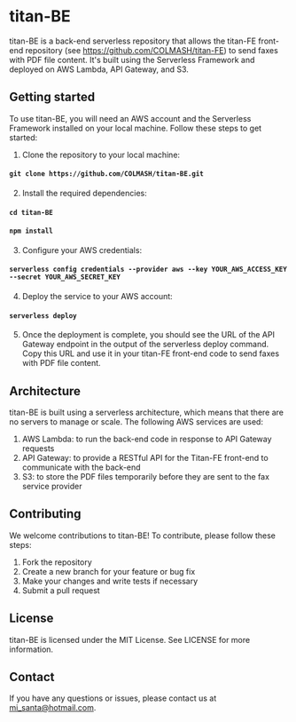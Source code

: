 # titan-BE

titan-BE is a back-end serverless repository that allows the titan-FE front-end repository (see https://github.com/COLMASH/titan-FE) to send faxes with PDF file content. It's built using the Serverless Framework and deployed on AWS Lambda, API Gateway, and S3.

## Getting started

To use titan-BE, you will need an AWS account and the Serverless Framework installed on your local machine. Follow these steps to get started:

1. Clone the repository to your local machine:

#### `git clone https://github.com/COLMASH/titan-BE.git`

2. Install the required dependencies:

#### `cd titan-BE`

#### `npm install`

3. Configure your AWS credentials:

#### `serverless config credentials --provider aws --key YOUR_AWS_ACCESS_KEY --secret YOUR_AWS_SECRET_KEY`

4. Deploy the service to your AWS account:

#### `serverless deploy`

5. Once the deployment is complete, you should see the URL of the API Gateway endpoint in the output of the serverless deploy command. Copy this URL and use it in your titan-FE front-end code to send faxes with PDF file content.

## Architecture

titan-BE is built using a serverless architecture, which means that there are no servers to manage or scale. The following AWS services are used:

1. AWS Lambda: to run the back-end code in response to API Gateway requests
2. API Gateway: to provide a RESTful API for the Titan-FE front-end to communicate with the back-end
3. S3: to store the PDF files temporarily before they are sent to the fax service provider

## Contributing

We welcome contributions to titan-BE! To contribute, please follow these steps:

1. Fork the repository
2. Create a new branch for your feature or bug fix
3. Make your changes and write tests if necessary
4. Submit a pull request

## License

titan-BE is licensed under the MIT License. See LICENSE for more information.

## Contact

If you have any questions or issues, please contact us at mi_santa@hotmail.com.
